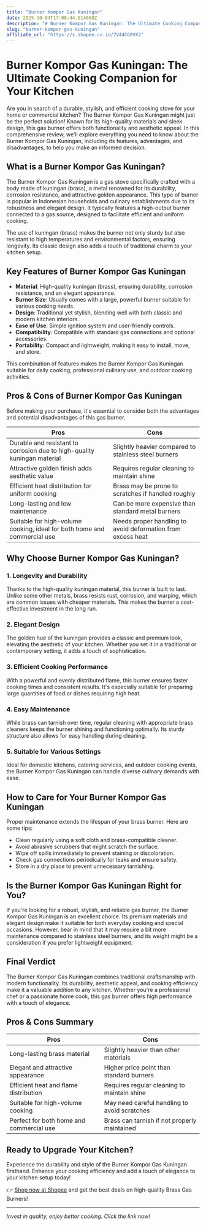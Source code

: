 ```yaml
---
title: "Burner Kompor Gas Kuningan"
date: 2025-10-04T17:08:44.914668Z
description: "# Burner Kompor Gas Kuningan: The Ultimate Cooking Companion for Your Kitchen..."
slug: "burner-kompor-gas-kuningan"
affiliate_url: "https://s.shopee.co.id/7V44C68VX2"
---
```

# Burner Kompor Gas Kuningan: The Ultimate Cooking Companion for Your Kitchen

Are you in search of a durable, stylish, and efficient cooking stove for your home or commercial kitchen? The Burner Kompor Gas Kuningan might just be the perfect solution! Known for its high-quality materials and sleek design, this gas burner offers both functionality and aesthetic appeal. In this comprehensive review, we’ll explore everything you need to know about the Burner Kompor Gas Kuningan, including its features, advantages, and disadvantages, to help you make an informed decision.

## What is a Burner Kompor Gas Kuningan?

The Burner Kompor Gas Kuningan is a gas stove specifically crafted with a body made of kuningan (brass), a metal renowned for its durability, corrosion resistance, and attractive golden appearance. This type of burner is popular in Indonesian households and culinary establishments due to its robustness and elegant design. It typically features a high-output burner connected to a gas source, designed to facilitate efficient and uniform cooking.

The use of kuningan (brass) makes the burner not only sturdy but also resistant to high temperatures and environmental factors, ensuring longevity. Its classic design also adds a touch of traditional charm to your kitchen setup.

## Key Features of Burner Kompor Gas Kuningan

- **Material**: High-quality kuningan (brass), ensuring durability, corrosion resistance, and an elegant appearance.
- **Burner Size**: Usually comes with a large, powerful burner suitable for various cooking needs.
- **Design**: Traditional yet stylish, blending well with both classic and modern kitchen interiors.
- **Ease of Use**: Simple ignition system and user-friendly controls.
- **Compatibility**: Compatible with standard gas connections and optional accessories.
- **Portability**: Compact and lightweight, making it easy to install, move, and store.

This combination of features makes the Burner Kompor Gas Kuningan suitable for daily cooking, professional culinary use, and outdoor cooking activities.

## Pros & Cons of Burner Kompor Gas Kuningan

Before making your purchase, it's essential to consider both the advantages and potential disadvantages of this gas burner.

| **Pros** | **Cons** |
| --- | --- |
| Durable and resistant to corrosion due to high-quality kuningan material | Slightly heavier compared to stainless steel burners |
| Attractive golden finish adds aesthetic value | Requires regular cleaning to maintain shine |
| Efficient heat distribution for uniform cooking | Brass may be prone to scratches if handled roughly |
| Long-lasting and low maintenance | Can be more expensive than standard metal burners |
| Suitable for high-volume cooking, ideal for both home and commercial use | Needs proper handling to avoid deformation from excess heat |

## Why Choose Burner Kompor Gas Kuningan?

### 1. Longevity and Durability

Thanks to the high-quality kuningan material, this burner is built to last. Unlike some other metals, brass resists rust, corrosion, and warping, which are common issues with cheaper materials. This makes the burner a cost-effective investment in the long run.

### 2. Elegant Design

The golden hue of the kuningan provides a classic and premium look, elevating the aesthetic of your kitchen. Whether you set it in a traditional or contemporary setting, it adds a touch of sophistication.

### 3. Efficient Cooking Performance

With a powerful and evenly distributed flame, this burner ensures faster cooking times and consistent results. It's especially suitable for preparing large quantities of food or dishes requiring high heat.

### 4. Easy Maintenance

While brass can tarnish over time, regular cleaning with appropriate brass cleaners keeps the burner shining and functioning optimally. Its sturdy structure also allows for easy handling during cleaning.

### 5. Suitable for Various Settings

Ideal for domestic kitchens, catering services, and outdoor cooking events, the Burner Kompor Gas Kuningan can handle diverse culinary demands with ease.

## How to Care for Your Burner Kompor Gas Kuningan

Proper maintenance extends the lifespan of your brass burner. Here are some tips:

- Clean regularly using a soft cloth and brass-compatible cleaner.
- Avoid abrasive scrubbers that might scratch the surface.
- Wipe off spills immediately to prevent staining or discoloration.
- Check gas connections periodically for leaks and ensure safety.
- Store in a dry place to prevent unnecessary tarnishing.

## Is the Burner Kompor Gas Kuningan Right for You?

If you're looking for a robust, stylish, and reliable gas burner, the Burner Kompor Gas Kuningan is an excellent choice. Its premium materials and elegant design make it suitable for both everyday cooking and special occasions. However, bear in mind that it may require a bit more maintenance compared to stainless steel burners, and its weight might be a consideration if you prefer lightweight equipment.

## Final Verdict

The Burner Kompor Gas Kuningan combines traditional craftsmanship with modern functionality. Its durability, aesthetic appeal, and cooking efficiency make it a valuable addition to any kitchen. Whether you're a professional chef or a passionate home cook, this gas burner offers high performance with a touch of elegance.

## Pros & Cons Summary

| **Pros** | **Cons** |
| --- | --- |
| Long-lasting brass material | Slightly heavier than other materials |
| Elegant and attractive appearance | Higher price point than standard burners |
| Efficient heat and flame distribution | Requires regular cleaning to maintain shine |
| Suitable for high-volume cooking | May need careful handling to avoid scratches |
| Perfect for both home and commercial use | Brass can tarnish if not properly maintained |

## Ready to Upgrade Your Kitchen?

Experience the durability and style of the Burner Kompor Gas Kuningan firsthand. Enhance your cooking efficiency and add a touch of elegance to your kitchen setup today!

👉 [Shop now at Shopee](https://s.shopee.co.id/7V44C68VX2) and get the best deals on high-quality Brass Gas Burners!

---

*Invest in quality, enjoy better cooking. Click the link now!*